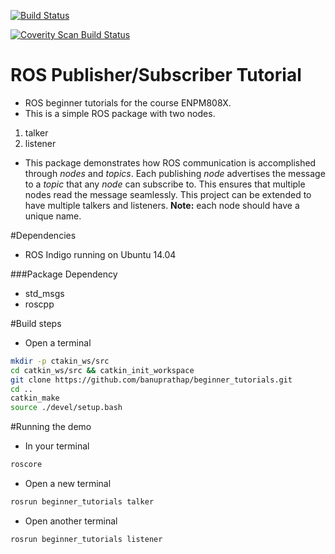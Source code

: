 [![Build Status](https://travis-ci.org/banuprathap/beginner_tutorials.svg?branch=master)](https://travis-ci.org/banuprathap/beginner_tutorials)

<a href="https://scan.coverity.com/projects/banuprathap-beginner_tutorials">
  <img alt="Coverity Scan Build Status"
       src="https://scan.coverity.com/projects/12074/badge.svg"/>
</a>

ROS Publisher/Subscriber Tutorial
============================
- ROS beginner tutorials for the course ENPM808X.
- This is a simple ROS package with two nodes.
1. talker
2. listener
- This package demonstrates how ROS communication is accomplished through *nodes* and *topics*. Each publishing *node* advertises the message to a *topic* that any *node* can subscribe to. This ensures that multiple nodes read the message seamlessly. This project can be extended to have multiple talkers and listeners. **Note:** each node should have a unique name.
 

#Dependencies

- ROS Indigo running on Ubuntu 14.04


###Package Dependency
- std_msgs
- roscpp

#Build steps
- Open a terminal
```bash
mkdir -p ctakin_ws/src
cd catkin_ws/src && catkin_init_workspace
git clone https://github.com/banuprathap/beginner_tutorials.git
cd ..
catkin_make
source ./devel/setup.bash
```

#Running the demo
- In your terminal
```bash
roscore
```
- Open a new terminal 
```bash
rosrun beginner_tutorials talker 
```

- Open another terminal
```bash
rosrun beginner_tutorials listener
```